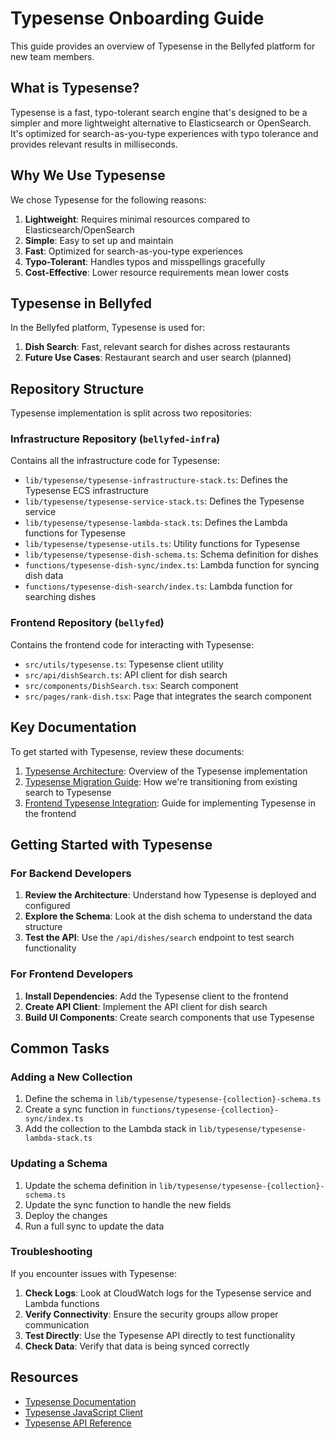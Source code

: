 # Typesense Onboarding Guide

This guide provides an overview of Typesense in the Bellyfed platform for new team members.

## What is Typesense?

Typesense is a fast, typo-tolerant search engine that's designed to be a simpler and more lightweight alternative to Elasticsearch or OpenSearch. It's optimized for search-as-you-type experiences with typo tolerance and provides relevant results in milliseconds.

## Why We Use Typesense

We chose Typesense for the following reasons:

1. **Lightweight**: Requires minimal resources compared to Elasticsearch/OpenSearch
2. **Simple**: Easy to set up and maintain
3. **Fast**: Optimized for search-as-you-type experiences
4. **Typo-Tolerant**: Handles typos and misspellings gracefully
5. **Cost-Effective**: Lower resource requirements mean lower costs

## Typesense in Bellyfed

In the Bellyfed platform, Typesense is used for:

1. **Dish Search**: Fast, relevant search for dishes across restaurants
2. **Future Use Cases**: Restaurant search and user search (planned)

## Repository Structure

Typesense implementation is split across two repositories:

### Infrastructure Repository (`bellyfed-infra`)

Contains all the infrastructure code for Typesense:

- `lib/typesense/typesense-infrastructure-stack.ts`: Defines the Typesense ECS infrastructure
- `lib/typesense/typesense-service-stack.ts`: Defines the Typesense service
- `lib/typesense/typesense-lambda-stack.ts`: Defines the Lambda functions for Typesense
- `lib/typesense/typesense-utils.ts`: Utility functions for Typesense
- `lib/typesense/typesense-dish-schema.ts`: Schema definition for dishes
- `functions/typesense-dish-sync/index.ts`: Lambda function for syncing dish data
- `functions/typesense-dish-search/index.ts`: Lambda function for searching dishes

### Frontend Repository (`bellyfed`)

Contains the frontend code for interacting with Typesense:

- `src/utils/typesense.ts`: Typesense client utility
- `src/api/dishSearch.ts`: API client for dish search
- `src/components/DishSearch.tsx`: Search component
- `src/pages/rank-dish.tsx`: Page that integrates the search component

## Key Documentation

To get started with Typesense, review these documents:

1. [Typesense Architecture](../ARCHITECTURE/typesense/architecture.md): Overview of the Typesense implementation
2. [Typesense Migration Guide](../ARCHITECTURE/typesense/migration-guide.md): How we're transitioning from existing search to Typesense
3. [Frontend Typesense Integration](../IMPLEMENTATION/frontend/typesense-integration.md): Guide for implementing Typesense in the frontend

## Getting Started with Typesense

### For Backend Developers

1. **Review the Architecture**: Understand how Typesense is deployed and configured
2. **Explore the Schema**: Look at the dish schema to understand the data structure
3. **Test the API**: Use the `/api/dishes/search` endpoint to test search functionality

### For Frontend Developers

1. **Install Dependencies**: Add the Typesense client to the frontend
2. **Create API Client**: Implement the API client for dish search
3. **Build UI Components**: Create search components that use Typesense

## Common Tasks

### Adding a New Collection

1. Define the schema in `lib/typesense/typesense-{collection}-schema.ts`
2. Create a sync function in `functions/typesense-{collection}-sync/index.ts`
3. Add the collection to the Lambda stack in `lib/typesense/typesense-lambda-stack.ts`

### Updating a Schema

1. Update the schema definition in `lib/typesense/typesense-{collection}-schema.ts`
2. Update the sync function to handle the new fields
3. Deploy the changes
4. Run a full sync to update the data

### Troubleshooting

If you encounter issues with Typesense:

1. **Check Logs**: Look at CloudWatch logs for the Typesense service and Lambda functions
2. **Verify Connectivity**: Ensure the security groups allow proper communication
3. **Test Directly**: Use the Typesense API directly to test functionality
4. **Check Data**: Verify that data is being synced correctly

## Resources

- [Typesense Documentation](https://typesense.org/docs/)
- [Typesense JavaScript Client](https://github.com/typesense/typesense-js)
- [Typesense API Reference](https://typesense.org/docs/latest/api/)

